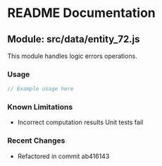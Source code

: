 # README Documentation

## Module: src/data/entity_72.js

This module handles logic errors operations.

### Usage

```javascript
// Example usage here
```

### Known Limitations

- Incorrect computation results Unit tests fail

### Recent Changes

- Refactored in commit ab416143
